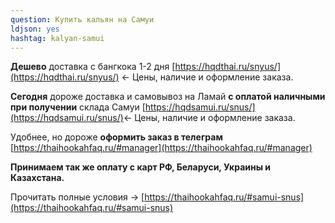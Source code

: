 ```yaml
---
question: Купить кальян на Самуи
ldjson: yes
hashtag: kalyan-samui
---
```


**Дешево** доставка с бангкока 1-2 дня [https://hqdthai.ru/snyus/](https://hqdthai.ru/snyus/) <- Цены, наличие и оформление заказа.

**Сегодня** дороже доставка и самовывоз на Ламай **с оплатой наличными при получении** склада Самуи [https://hqdsamui.ru/snus/](https://hqdsamui.ru/snus/)<- Цены, наличие и оформление заказа.

Удобнее, но дороже **оформить заказ в телеграм** [https://thaihookahfaq.ru/#manager](https://thaihookahfaq.ru/#manager)

**Принимаем так же оплату с карт РФ, Беларуси, Украины и Казахстана.**

Прочитать полные условия -> [https://thaihookahfaq.ru/#samui-snus](https://thaihookahfaq.ru/#samui-snus)
